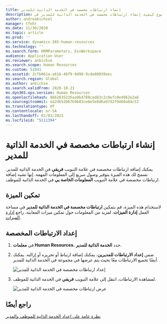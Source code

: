 ```yaml
---
title: إنشاء ارتباطات مخصصة في الخدمة الذاتية للمدير
description: يصف هذا الموضوع كيفية إنشاء ارتباطات مخصصة في الخدمة الذاتية للمدير في Dynamics 365 Human Resources.
author: andreabichsel
manager: tfehr
ms.date: 11/30/2020
ms.topic: article
ms.prod: ''
ms.service: dynamics-365-human-resources
ms.technology: ''
ms.search.form: HRMParameters, EssWorkspace
audience: Application User
ms.reviewer: anbichse
ms.search.scope: Human Resources
ms.custom: 51941
ms.assetid: 2cfb061a-a616-4bf9-9d98-9cde00039eec
ms.search.region: Global
ms.author: anbichse
ms.search.validFrom: 2020-10-21
ms.dyn365.ops.version: Human Resources
ms.openlocfilehash: 8662035235aa9b4788ced83c2c0efc0e4862e2a6
ms.sourcegitcommit: ea2d652867b9b83ce6e5e8d6a97d2f9460a84c52
ms.translationtype: HT
ms.contentlocale: ar-SA
ms.lasthandoff: 02/03/2021
ms.locfileid: "5111394"
---
```

# <a name="create-custom-links-in-manager-self-service"></a>إنشاء ارتباطات مخصصة في الخدمة الذاتية للمدير

يمكنك إضافة ارتباطات مخصصة في علامة التبويب **فريقي** في الخدمة الذاتية للمدير. تسمح لك هذه الميزة بتوفير وصول سريع إلى المعلومات المهمة. إنها تشبه إضافة ارتباطات مخصصة في علامة التبويب **المعلومات الخاصة بي** في الخدمة الذاتية للموظف.

## <a name="enable-the--feature"></a>تمكين الميزة

لاستخدام هذه الميزة، قم بتمكين **ارتباطات مخصصة في الخدمة الذاتية للمدير‬** في مساحة العمل **إدارة الميزات**. لمزيد من المعلومات حول تمكين ميزات المعاينة، راجع [إدارة الميزات](hr-admin-manage-features.md).

## <a name="set-up-custom-links"></a>إعداد الارتباطات المخصصة

1. في **معلمات Human Resources**، حدد **الخدمة الذاتية للمدير**.

2. ضمن **إعداد الارتباطات للمديرين**، يمكنك إضافة ارتباط أو تحريره أو إزالته. يمكنك أيضًا تجميع الارتباطات معًا بحيث يتم عرضها في مجموعة في الخدمة الذاتية للمدير.

   ![إعداد ارتباطات مخصصة في الخدمة الذاتية للمدير](./media/hr-employee-manager-self-service-custom-links-setup.png)

3. لمشاهدة الارتباطات، انتقل إلى علامة التبويب **فريقي** في الخدمة الذاتية للموظف.

   ![عرض ارتباطات مخصصة في الخدمة الذاتية للمدير](./media/hr-employee-manager-self-service-custom-links-view.png)

## <a name="see-also"></a>راجع أيضًا

[نظرة عامة على إعداد الخدمة الذاتية للموظف والمدير](hr-employee-manager-self-service-overview.md)
